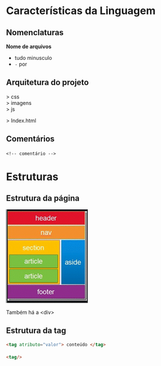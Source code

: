 # Características da Linguagem

## Nomenclaturas

**Nome de arquivos** 

* tudo minusculo
* `-` por &nbsp; ` `

## Arquitetura do projeto  

\> css  
\> imagens  
\> js  

\> Index.html

## Comentários

`<!-- comentário -->`

# Estruturas 

## Estrutura da página

<img src="../mais/imagens/divisamho.gif">

Também há a \<div>

## Estrutura da tag

```html
<tag atributo="valor"> conteúdo	</tag>

<tag/>
```
